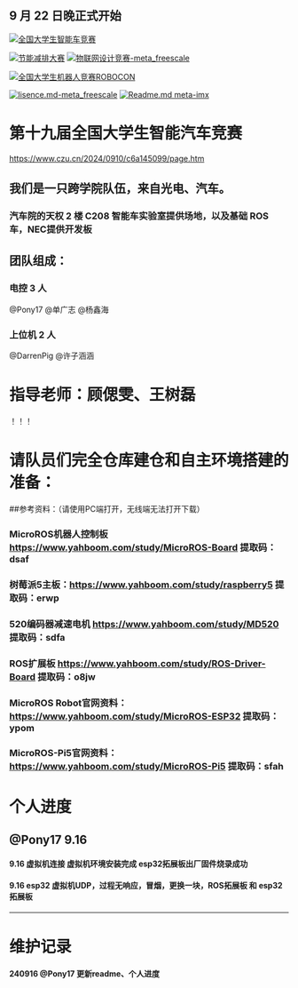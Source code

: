 ## 9 月 22 日晚正式开始
[![全国大学生智能车竞赛](https://img.shields.io/badge/2024全国大学生智能车竞赛-智能车室外赛比赛-green)](https://gitee.com/darrenpig/new_energy_coder_club/tree/master/2024%E6%99%BA%E8%83%BD%E8%BD%A6%E5%AE%A4%E5%A4%96%E8%B5%9B%E6%AF%94%E8%B5%9B)

[![节能减排大赛](https://img.shields.io/badge/节能减排大赛-仓库-blue)](https://gitee.com/darrenpig/new_energy_coder_club/tree/master/2024%E8%8A%82%E8%83%BD%E5%87%8F%E6%8E%92%E5%A4%A7%E8%B5%9B_Nearlink%E5%B0%8F%E8%BD%A6)         [![物联网设计竞赛-meta_freescale](https://img.shields.io/badge/物联网设计竞赛-仓库-brightgreen)](https://gitee.com/darrenpig/new_energy_coder_club/tree/master/2024%E7%89%A9%E8%81%94%E7%BD%91%E8%AE%BE%E8%AE%A1%E7%AB%9E%E8%B5%9B_Huawei%E6%95%B0%E9%80%9A)

[![全国大学生机器人竞赛ROBOCON](https://img.shields.io/badge/ROBOCON竞赛-全国大学生机器人竞赛-green)](https://gitee.com/darrenpig/new_energy_coder_club/tree/master/2024%E5%85%A8%E5%9B%BD%E6%9C%BA%E5%99%A8%E4%BA%BA%E7%AB%9E%E8%B5%9B_ROBOCON)

[![lisence.md-meta_freescale](https://img.shields.io/badge/lisence.md-Markdown-violet
)](https://gitee.com/darrenpig/new_energy_coder_club/blob/master/LICENSE.md)
[![Readme.md meta-imx](https://img.shields.io/badge/Readme.md-Markdown-8A2BE2
)](https://gitee.com/darrenpig/new_energy_coder_club/blob/master/README.md)

# 第十九届全国大学生智能汽车竞赛
https://www.czu.cn/2024/0910/c6a145099/page.htm
## 我们是一只跨学院队伍，来自光电、汽车。
### 汽车院的天权 2 楼 C208 智能车实验室提供场地，以及基础 ROS 车，NEC提供开发板
## 团队组成：
### 电控 3 人 
 @Pony17  @单广志  @杨鑫海 
### 上位机 2 人
 @DarrenPig  @许子涵涵 
# 指导老师：顾偲雯、王树磊
！！！
# 请队员们完全仓库建仓和自主环境搭建的准备：
##参考资料：（请使用PC端打开，无线端无法打开下载）
### MicroROS机器人控制板 https://www.yahboom.com/study/MicroROS-Board 提取码：dsaf
### 树莓派5主板：https://www.yahboom.com/study/raspberry5 提取码：erwp
### 520编码器减速电机 https://www.yahboom.com/study/MD520 提取码：sdfa
### ROS扩展板 https://www.yahboom.com/study/ROS-Driver-Board 提取码：o8jw
### MicroROS Robot官网资料：https://www.yahboom.com/study/MicroROS-ESP32 提取码：ypom
### MicroROS-Pi5官网资料：https://www.yahboom.com/study/MicroROS-Pi5 提取码：sfah

# 个人进度
##  @Pony17  9.16
#### 9.16 虚拟机连接 虚拟机环境安装完成 esp32拓展板出厂固件烧录成功 
#### 9.16 esp32 虚拟机UDP，过程无响应，冒烟，更换一块，ROS拓展板 和 esp32拓展板 




---

# 维护记录
#### 240916  @Pony17 更新readme、个人进度

